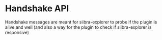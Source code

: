 # Handshake API

Handshake messages are meant for siibra-explorer to probe if the plugin is alive and well (and also a way for the plugin to check if siibra-explorer is responsive)
